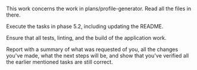This work concerns the work in plans/profile-generator. Read all the files in there.

Execute the tasks in phase 5.2, including updating the README.

Ensure that all tests, linting, and the build of the application work.

Report with a summary of what was requested of you, all the changes you've made, what the next steps will be, and show that you've verified all the earlier mentioned tasks are still correct.